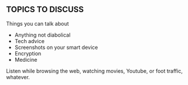 TOPICS TO DISCUSS
-----------------

Things you can talk about
- Anything not diabolical
- Tech advice
- Screenshots on your smart device
- Encryption
- Medicine

Listen while browsing the web, watching movies, Youtube, or foot traffic, whatever.
